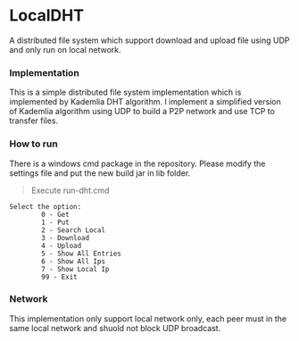 # LocalDHT
A distributed file system which support download and upload file using UDP and only run on local network.

### Implementation
This is a simple distributed file system implementation which is implemented by Kademlia DHT algorithm.
I implement a simplified version of Kademlia algorithm using UDP to build a P2P network and use TCP to transfer files.

### How to run
There is a windows cmd package in the repository. Please modify the settings file and put the new build jar in lib folder.
> Execute run-dht.cmd
> 
```
Select the option:
        0 - Get
        1 - Put
        2 - Search Local
        3 - Download
        4 - Upload
        5 - Show All Entries
        6 - Show All Ips
        7 - Show Local Ip
        99 - Exit
```

### Network
This implementation only support local network only, each peer must in the same local network and shuold not block UDP broadcast.
